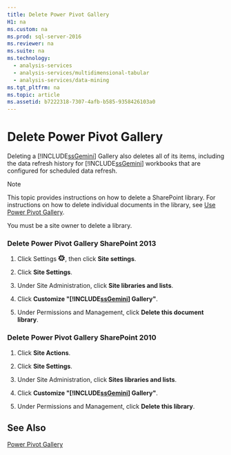 ```yaml
---
title: Delete Power Pivot Gallery
H1: na
ms.custom: na
ms.prod: sql-server-2016
ms.reviewer: na
ms.suite: na
ms.technology: 
  - analysis-services
  - analysis-services/multidimensional-tabular
  - analysis-services/data-mining
ms.tgt_pltfrm: na
ms.topic: article
ms.assetid: b7222318-7307-4afb-b585-9358426103a0
---
```

# Delete Power Pivot Gallery
  Deleting a [!INCLUDE[ssGemini](../../Token/Other/ssGemini_md.md)] Gallery also deletes all of its items, including the data refresh history for [!INCLUDE[ssGemini](../../Token/Other/ssGemini_md.md)] workbooks that are configured for scheduled data refresh.  
  
> [!NOTE]  
>  This topic provides instructions on how to delete a SharePoint library. For instructions on how to delete individual documents in the library, see [Use Power Pivot Gallery](../../Topics/TopicNameNotContainA/Use-Power-Pivot-Gallery.md).  
  
 You must be a site owner to delete a library.  
  
### Delete Power Pivot Gallery SharePoint 2013  
  
1.  Click Settings ![SharePoint Settings](../../Images/Image/ImageNotContaina/AS_SharePoint2013_settings_gear.gif "AS_SharePoint2013_settings_gear"), then click **Site settings**.  
  
2.  Click **Site Settings**.  
  
3.  Under Site Administration, click **Site libraries and lists**.  
  
4.  Click **Customize "[!INCLUDE[ssGemini](../../Token/Other/ssGemini_md.md)] Gallery"**.  
  
5.  Under Permissions and Management, click **Delete this document library**.  
  
### Delete Power Pivot Gallery SharePoint 2010  
  
1.  Click **Site Actions**.  
  
2.  Click **Site Settings**.  
  
3.  Under Site Administration, click **Sites libraries and lists**.  
  
4.  Click **Customize "[!INCLUDE[ssGemini](../../Token/Other/ssGemini_md.md)] Gallery"**.  
  
5.  Under Permissions and Management, click **Delete this library**.  
  
## See Also  
 [Power Pivot Gallery](../../Topics/TopicNameNotContainA/Power-Pivot-Gallery.md)  
  
  